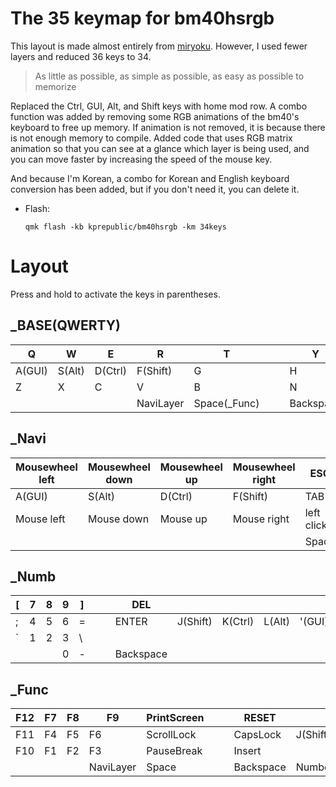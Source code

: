 # The 35 keymap for bm40hsrgb

This layout is made almost entirely from [miryoku](https://github.com/manna-harbour/miryoku). However, I used fewer layers and reduced 36 keys to 34.

> As little as possible, as simple as possible, as easy as possible to memorize

Replaced the Ctrl, GUI, Alt, and Shift keys with home mod row. A combo function was added by removing some RGB animations of the bm40's keyboard to free up memory. If animation is not removed, it is because there is not enough memory to compile. Added code that uses RGB matrix animation so that you can see at a glance which layer is being used, and you can move faster by increasing the speed of the mouse key. 

And because I'm Korean, a combo for Korean and English keyboard conversion has been added, but if you don't need it, you can delete it.


- Flash:

  `qmk flash -kb kprepublic/bm40hsrgb -km 34keys`

# Layout

Press and hold to activate the keys in parentheses.

## _BASE(QWERTY)

| Q | W | E | R | T | | | Y | U | I | O | P | 
|---|---|---|---|---|---|---|---|---|---|---|---|
| A(GUI) | S(Alt) | D(Ctrl) | F(Shift) |  G | |  | H | J(Shift) | K(Ctrl)  | L(Alt) | '(GUI) |
| Z | X| C| V| B| | | N | M | , | . | /|
| | | | NaviLayer| Space(_Func) | | | Backspace | NumberLayer | | | |  

## _Navi

| Mousewheel left | Mousewheel down | Mousewheel up | Mousewheel right | ESC | | | DEL | HOME | PageDown | PageUP | END | 
|---|---|---|---|---|---|---|---|---|---|---|---|
| A(GUI) | S(Alt) | D(Ctrl) | F(Shift) |  TAB | |  | ENTER | J(Shift) | K(Ctrl)  | L(Alt) | '(GUI) |
| Mouse left | Mouse down | Mouse up| Mouse right | left click | | | left click | Left | Down | Up | Right |
| | | |  | Space | | | Backspace | NumberLayer | | | |  

## _Numb

| [ | 7 | 8 | 9 | ] | | | DEL |  |  |  |  | 
|---|---|---|---|---|---|---|---|---|---|---|---|
| ; | 4 | 5 | 6 | = | |  | ENTER | J(Shift) | K(Ctrl)  | L(Alt) | '(GUI) |
| ` |  1 | 2 | 3 | \ | | |  |  |  |  | |
| | | | 0|  - | | | Backspace | | | | |  

## _Func

| F12 | F7 | F8 | F9 | PrintScreen | | | RESET |  |  |  |  | 
|---|---|---|---|---|---|---|---|---|---|---|---|
| F11 | F4 | F5 | F6 | ScrollLock | |  | CapsLock | J(Shift) | K(Ctrl)  | L(Alt) | '(GUI) |
| F10 |  F1 | F2 | F3 | PauseBreak | | | Insert |  |  |  | |
| | | | NaviLayer | Space | | | Backspace | NumberLayer | | | |  
